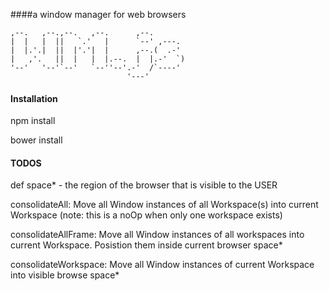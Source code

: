 ####a window manager for web browsers

    ,--.   ,--.,--.   ,--.      ,--.        
    |  |   |  ||   `.'   |      `--' ,---.  
    |  |.'.|  ||  |'.'|  |      ,--.(  .-'  
    |   ,'.   ||  |   |  |.--.  |  |.-'  `) 
    '--'   '--'`--'   `--''--'.-'  /`----'  
                              '---'         

#### Installation

npm install

bower install

#### TODOS

def space* - the region of the browser that is visible to the USER

  consolidateAll: Move all Window instances of all Workspace(s) into current Workspace (note: this is a noOp when only one workspace exists)
  
  consolidateAllFrame: Move all Window instances of all workspaces into current Workspace. Posistion them inside current browser space*
  
  consolidateWorkspace: Move all Window instances of current Workspace into visible browse space*
